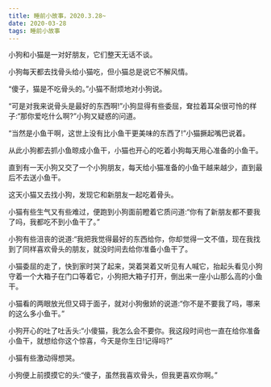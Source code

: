 ```yaml
---
title: 睡前小故事，2020.3.28~
date: 2020-03-28
tags: 睡前小故事
---
```


小狗和小猫是一对好朋友，它们整天无话不谈。

小狗每天都去找骨头给小猫吃，但小猫总是说它不解风情。

“傻子，猫是不吃骨头的。”小猫不耐烦地对小狗说。

“可是对我来说骨头是最好的东西啊!”小狗显得有些委屈，耷拉着耳朵很可怜的样子:“那你爱吃什<!-- more -->么啊?”小狗又疑惑的问道。

“当然是小鱼干啊，这世上没有比小鱼干更美味的东西了!”小猫撅起嘴巴说着。

从此小狗都去抓小鱼晾成小鱼干，小猫也开心的吃着小狗每天用心准备的小鱼干。

直到有一天小狗又交了一个小狗朋友，每天给小猫准备的小鱼干越来越少，直到最后不去送小鱼干。

这天小猫又去找小狗，发现它和新朋友一起吃着骨头。

小猫有些生气又有些难过，便跑到小狗面前瞪着它质问道:“你有了新朋友都不要我了吗，我都吃不到小鱼干了。”

小狗有些沮丧的说道:“我把我觉得最好的东西给你，你却觉得一文不值，现在我找到了同样喜欢骨头的朋友，就没时间去给你准备小鱼干了。

小猫委屈的走了，快到家时哭了起来，哭着哭着又听见有人喊它，抬起头看见小狗守着一个大箱子在门口等着它，小狗把大箱子打开，倒出来一座小山那么高的小鱼干。

小猫看的两眼放光但又碍于面子，就对小狗傲娇的说道:“你不是不要我了吗，哪来的这么多小鱼干。”

小狗开心的吐了吐舌头:“小傻猫，我怎么会不要你。我这段时间也一直在给你准备小鱼干，就想给你这个惊喜，今天是你生日!记得吗?”

小猫有些激动得想哭。

小狗便上前摸摸它的头:“傻子，虽然我喜欢骨头，但我更喜欢你啊。”